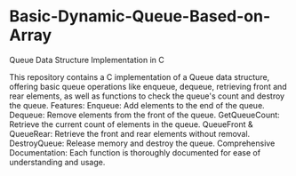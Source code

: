 # Basic-Dynamic-Queue-Based-on-Array
Queue Data Structure Implementation in C

This repository contains a C implementation of a Queue data structure, offering basic queue operations like enqueue, dequeue, retrieving front and rear elements, as well as functions to check the queue's count and destroy the queue.
Features:
Enqueue: Add elements to the end of the queue.
Dequeue: Remove elements from the front of the queue.
GetQueueCount: Retrieve the current count of elements in the queue.
QueueFront & QueueRear: Retrieve the front and rear elements without removal.
DestroyQueue: Release memory and destroy the queue.
Comprehensive Documentation: Each function is thoroughly documented for ease of understanding and usage.
